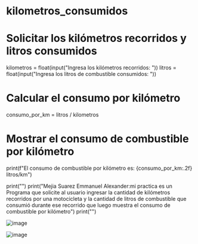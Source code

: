 # kilometros_consumidos
# Solicitar los kilómetros recorridos y litros consumidos
kilometros = float(input("Ingresa los kilómetros recorridos: "))
litros = float(input("Ingresa los litros de combustible consumidos: "))
# Calcular el consumo por kilómetro
consumo_por_km = litros / kilometros
# Mostrar el consumo de combustible por kilómetro
print(f"El consumo de combustible por kilómetro es: {consumo_por_km:.2f} litros/km")


print("")
print("Mejia Suarez Emmanuel Alexander:mi practica es un Programa que solicite al usuario ingresar la cantidad de kilómetros recorridos por una motocicleta y la cantidad de litros de combustible que consumió durante ese recorrido que luego muestra el consumo de combustible por kilómetro")
print("")

![image](https://github.com/user-attachments/assets/ebbe9649-5a74-4d09-8098-ea8280b21789)

![image](https://github.com/user-attachments/assets/0f80b175-516d-43c3-888b-eb47b4fa41a7)
